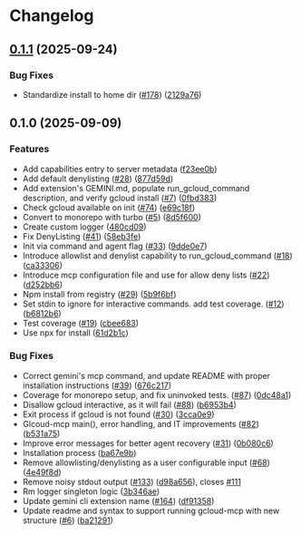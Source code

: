 # Changelog

## [0.1.1](https://github.com/suztomo/gcloud-mcp/compare/gcloud-mcp-v0.1.0...gcloud-mcp-v0.1.1) (2025-09-24)


### Bug Fixes

* Standardize install to home dir ([#178](https://github.com/suztomo/gcloud-mcp/issues/178)) ([2129a76](https://github.com/suztomo/gcloud-mcp/commit/2129a76d6c8887793c72d418245fe50250203312))

## 0.1.0 (2025-09-09)


### Features

* Add capabilities entry to server metadata ([f23ee0b](https://github.com/googleapis/gcloud-mcp/commit/f23ee0bf06a153cba86da1ec307136f79b12aaf2))
* Add default denylisting ([#28](https://github.com/googleapis/gcloud-mcp/issues/28)) ([877d59d](https://github.com/googleapis/gcloud-mcp/commit/877d59d7a852adeca997aab1600fd91508ffe700))
* Add extension's GEMINI.md, populate run_gcloud_command description, and verify gcloud install ([#7](https://github.com/googleapis/gcloud-mcp/issues/7)) ([0fbd383](https://github.com/googleapis/gcloud-mcp/commit/0fbd38333fd912fc3fe662c5574d3caa5f7efcc5))
* Check gcloud available on init ([#74](https://github.com/googleapis/gcloud-mcp/issues/74)) ([e69c18f](https://github.com/googleapis/gcloud-mcp/commit/e69c18f5fe09fe92ff346786e1ad340617b79bca))
* Convert to monorepo with turbo ([#5](https://github.com/googleapis/gcloud-mcp/issues/5)) ([8d5f600](https://github.com/googleapis/gcloud-mcp/commit/8d5f60047ccadd2ab2a11a97e8e3af186747c297))
* Create custom logger ([480cd09](https://github.com/googleapis/gcloud-mcp/commit/480cd0991a99d7ff4325e4e750b8b7e95d04b82c))
* Fix DenyListing ([#41](https://github.com/googleapis/gcloud-mcp/issues/41)) ([58eb3fe](https://github.com/googleapis/gcloud-mcp/commit/58eb3fe780f873c1cff8c5ed4afb6684f5e2b4dc))
* Init via command and agent flag ([#33](https://github.com/googleapis/gcloud-mcp/issues/33)) ([9dde0e7](https://github.com/googleapis/gcloud-mcp/commit/9dde0e7e4a8dcd6b1a7f4092f4b6f049b3eabdf4))
* Introduce allowlist and denylist capability to run_gcloud_command ([#18](https://github.com/googleapis/gcloud-mcp/issues/18)) ([ca33306](https://github.com/googleapis/gcloud-mcp/commit/ca33306dedc2dbc6381df0365c1c9876888fef9c))
* Introduce mcp configuration file and use for allow deny lists ([#22](https://github.com/googleapis/gcloud-mcp/issues/22)) ([d252bb6](https://github.com/googleapis/gcloud-mcp/commit/d252bb6a7c2ace3f1ec019e893f5c17247b7a262))
* Npm install from registry ([#29](https://github.com/googleapis/gcloud-mcp/issues/29)) ([5b9f6bf](https://github.com/googleapis/gcloud-mcp/commit/5b9f6bfa1f2b90f709dd7915d551221380d3badc))
* Set stdin to ignore for interactive commands. add test coverage. ([#12](https://github.com/googleapis/gcloud-mcp/issues/12)) ([b6812b6](https://github.com/googleapis/gcloud-mcp/commit/b6812b658491efccafcdbefc7b81b9b7f976ba62))
* Test coverage ([#19](https://github.com/googleapis/gcloud-mcp/issues/19)) ([cbee683](https://github.com/googleapis/gcloud-mcp/commit/cbee683345a5256c29d1047cb65a33f7429f5ac1))
* Use npx for install ([61d2b1c](https://github.com/googleapis/gcloud-mcp/commit/61d2b1ca39b2f8a49e724e1346bf75d3a9996a70))


### Bug Fixes

* Correct gemini's mcp command, and update README with proper installation instructions ([#39](https://github.com/googleapis/gcloud-mcp/issues/39)) ([676c217](https://github.com/googleapis/gcloud-mcp/commit/676c217f5deeb9884ba4b5568a6ee7177e695cc8))
* Coverage for monorepo setup, and fix uninvoked tests. ([#87](https://github.com/googleapis/gcloud-mcp/issues/87)) ([0dc48a1](https://github.com/googleapis/gcloud-mcp/commit/0dc48a13c809cb83e779d2f9563850032ede6bb2))
* Disallow gcloud interactive, as it will fail ([#88](https://github.com/googleapis/gcloud-mcp/issues/88)) ([b6953b4](https://github.com/googleapis/gcloud-mcp/commit/b6953b408cc9005a7d9c85da5c3acf18592184d0))
* Exit process if gcloud is not found ([#30](https://github.com/googleapis/gcloud-mcp/issues/30)) ([3cca0e9](https://github.com/googleapis/gcloud-mcp/commit/3cca0e9d87e54553cb63e7baeb6817bb2e8cc9c8))
* Glcoud-mcp main(), error handling, and IT improvements ([#82](https://github.com/googleapis/gcloud-mcp/issues/82)) ([b531a75](https://github.com/googleapis/gcloud-mcp/commit/b531a7521fdc64e725408cb0fe5a9bf2408a70e0))
* Improve error messages for better agent recovery ([#31](https://github.com/googleapis/gcloud-mcp/issues/31)) ([0b080c6](https://github.com/googleapis/gcloud-mcp/commit/0b080c66c96deda7fec6f368b5510880478a6040))
* Installation process ([ba67e9b](https://github.com/googleapis/gcloud-mcp/commit/ba67e9b02596a860c3226e11f9c2811b65d6e107))
* Remove allowlisting/denylisting as a user configurable input ([#68](https://github.com/googleapis/gcloud-mcp/issues/68)) ([4e49f8d](https://github.com/googleapis/gcloud-mcp/commit/4e49f8db0f244600975240f71fbc5ac48dda56db))
* Remove noisy stdout output ([#133](https://github.com/googleapis/gcloud-mcp/issues/133)) ([d98a656](https://github.com/googleapis/gcloud-mcp/commit/d98a656a59bbcd1a6b2933689ed256eccdb6076b)), closes [#111](https://github.com/googleapis/gcloud-mcp/issues/111)
* Rm logger singleton logic ([3b346ae](https://github.com/googleapis/gcloud-mcp/commit/3b346aee8a941af92dc8b35c872b448ca2bd170f))
* Update gemini cli extension name ([#164](https://github.com/googleapis/gcloud-mcp/issues/164)) ([df91358](https://github.com/googleapis/gcloud-mcp/commit/df913582719aeec46fd982b30224ebf23836ce3a))
* Update readme and syntax to support running gcloud-mcp with new structure ([#6](https://github.com/googleapis/gcloud-mcp/issues/6)) ([ba21291](https://github.com/googleapis/gcloud-mcp/commit/ba212910c1fcd81332384eed403cb015af0474d1))
